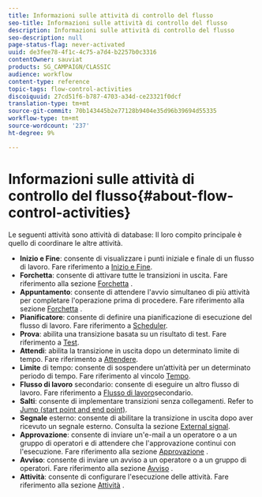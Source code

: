 ```yaml
---
title: Informazioni sulle attività di controllo del flusso
seo-title: Informazioni sulle attività di controllo del flusso
description: Informazioni sulle attività di controllo del flusso
seo-description: null
page-status-flag: never-activated
uuid: de3fee78-4f1c-4c75-a7d4-b2257b0c3316
contentOwner: sauviat
products: SG_CAMPAIGN/CLASSIC
audience: workflow
content-type: reference
topic-tags: flow-control-activities
discoiquuid: 27cd51f6-b787-4703-a34d-ce23321f0dcf
translation-type: tm+mt
source-git-commit: 70b143445b2e77128b9404e35d96b39694d55335
workflow-type: tm+mt
source-wordcount: '237'
ht-degree: 9%

---
```



# Informazioni sulle attività di controllo del flusso{#about-flow-control-activities}

Le seguenti attività sono attività di database: Il loro compito principale è quello di coordinare le altre attività.

* **Inizio e Fine**: consente di visualizzare i punti iniziale e finale di un flusso di lavoro. Fare riferimento a [Inizio e Fine](../../workflow/using/start-and-end.md).
* **Forchetta**: consente di attivare tutte le transizioni in uscita. Fare riferimento alla sezione [Forchetta](../../workflow/using/fork.md) .
* **Appuntamento**: consente di attendere l&#39;avvio simultaneo di più attività per completare l&#39;operazione prima di procedere. Fare riferimento alla sezione [Forchetta](../../workflow/using/fork.md) .
* **Pianificatore**: consente di definire una pianificazione di esecuzione del flusso di lavoro. Fare riferimento a [Scheduler](../../workflow/using/scheduler.md).
* **Prova**: abilita una transizione basata su un risultato di test. Fare riferimento a [Test](../../workflow/using/test.md).
* **Attendi**: abilita la transizione in uscita dopo un determinato limite di tempo. Fare riferimento a [Attendere](../../workflow/using/wait.md).
* **Limite** di tempo: consente di sospendere un’attività per un determinato periodo di tempo. Fare riferimento al vincolo [Tempo](../../workflow/using/time-constraint.md).
* **Flusso di lavoro** secondario: consente di eseguire un altro flusso di lavoro. Fare riferimento a [Flusso di lavoro](../../workflow/using/sub-workflow.md)secondario.
* **Salti**: consente di implementare transizioni senza collegamenti. Refer to [Jump (start point and end point)](../../workflow/using/jump--start-point-and-end-point-.md).
* **Segnale** esterno: consente di abilitare la transizione in uscita dopo aver ricevuto un segnale esterno. Consulta la sezione [External signal](../../workflow/using/external-signal.md).
* **Approvazione**: consente di inviare un&#39;e-mail a un operatore o a un gruppo di operatori e di attendere che l&#39;approvazione continui con l&#39;esecuzione. Fare riferimento alla sezione [Approvazione](../../workflow/using/approval.md) .
* **Avviso**: consente di inviare un avviso a un operatore o a un gruppo di operatori. Fare riferimento alla sezione [Avviso](../../workflow/using/alert.md) .
* **Attività**: consente di configurare l&#39;esecuzione delle attività. Fare riferimento alla sezione [Attività](../../workflow/using/task.md) .

